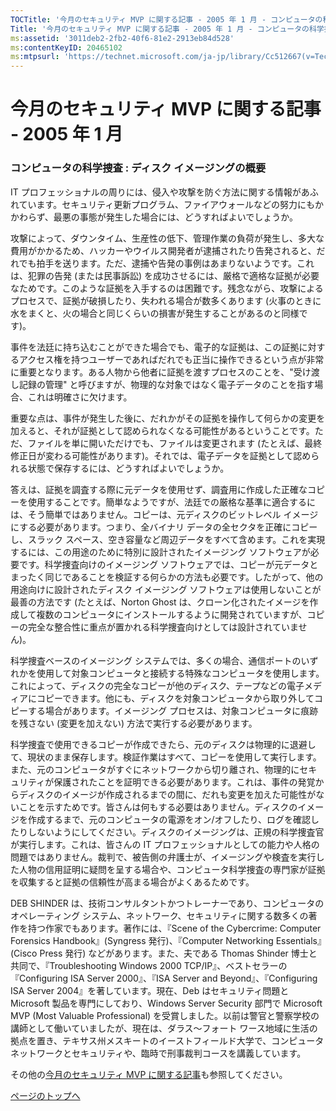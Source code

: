 ```yaml
---
TOCTitle: '今月のセキュリティ MVP に関する記事 ‐ 2005 年 1 月 ‐ コンピュータの科学捜査 : ディスク イメージングの概要'
Title: '今月のセキュリティ MVP に関する記事 ‐ 2005 年 1 月 ‐ コンピュータの科学捜査 : ディスク イメージングの概要'
ms:assetid: '3011deb2-2fb2-40f6-81e2-2913eb84d528'
ms:contentKeyID: 20465102
ms:mtpsurl: 'https://technet.microsoft.com/ja-jp/library/Cc512667(v=TechNet.10)'
---
```


今月のセキュリティ MVP に関する記事 ‐ 2005 年 1 月
==================================================

### コンピュータの科学捜査 : ディスク イメージングの概要

IT プロフェッショナルの周りには、侵入や攻撃を防ぐ方法に関する情報があふれています。セキュリティ更新プログラム、ファイアウォールなどの努力にもかかわらず、最悪の事態が発生した場合には、どうすればよいでしょうか。

攻撃によって、ダウンタイム、生産性の低下、管理作業の負荷が発生し、多大な費用がかかるため、ハッカーやウイルス開発者が逮捕されたり告発されると、だれでも拍手を送ります。ただ、逮捕や告発の事例はあまりないようです。これは、犯罪の告発 (または民事訴訟) を成功させるには、厳格で適格な証拠が必要なためです。このような証拠を入手するのは困難です。残念ながら、攻撃によるプロセスで、証拠が破損したり、失われる場合が数多くあります (火事のときに水をまくと、火の場合と同じくらいの損害が発生することがあるのと同様です)。

事件を法廷に持ち込むことができた場合でも、電子的な証拠は、この証拠に対するアクセス権を持つユーザーであればだれでも正当に操作できるという点が非常に重要となります。ある人物から他者に証拠を渡すプロセスのことを、"受け渡し記録の管理" と呼びますが、物理的な対象ではなく電子データのことを指す場合、これは明確さに欠けます。

重要な点は、事件が発生した後に、だれかがその証拠を操作して何らかの変更を加えると、それが証拠として認められなくなる可能性があるということです。ただ、ファイルを単に開いただけでも、ファイルは変更されます (たとえば、最終修正日が変わる可能性があります)。それでは、電子データを証拠として認められる状態で保存するには、どうすればよいでしょうか。

答えは、証拠を調査する際に元データを使用せず、調査用に作成した正確なコピーを使用することです。簡単なようですが、法廷での厳格な基準に適合するには、そう簡単ではありません。コピーは、元ディスクのビットレベル イメージにする必要があります。つまり、全バイナリ データの全セクタを正確にコピーし、スラック スペース、空き容量など周辺データをすべて含めます。これを実現するには、この用途のために特別に設計されたイメージング ソフトウェアが必要です。科学捜査向けのイメージング ソフトウェアでは、コピーが元データとまったく同じであることを検証する何らかの方法も必要です。したがって、他の用途向けに設計されたディスク イメージング ソフトウェアは使用しないことが最善の方法です (たとえば、Norton Ghost は、クローン化されたイメージを作成して複数のコンピュータにインストールするように開発されていますが、コピーの完全な整合性に重点が置かれる科学捜査向けとしては設計されていません)。

科学捜査ベースのイメージング システムでは、多くの場合、通信ポートのいずれかを使用して対象コンピュータと接続する特殊なコンピュータを使用します。これによって、ディスクの完全なコピーが他のディスク、テープなどの電子メディアにコピーできます。他にも、ディスクを対象コンピュータから取り外してコピーする場合があります。イメージング プロセスは、対象コンピュータに痕跡を残さない (変更を加えない) 方法で実行する必要があります。

科学捜査で使用できるコピーが作成できたら、元のディスクは物理的に退避して、現状のまま保存します。検証作業はすべて、コピーを使用して実行します。また、元のコンピュータがすぐにネットワークから切り離され、物理的にセキュリティが保護されたことを証明できる必要があります。これは、事件の発覚からディスクのイメージが作成されるまでの間に、だれも変更を加えた可能性がないことを示すためです。皆さんは何もする必要はありません。ディスクのイメージを作成するまで、元のコンピュータの電源をオン/オフしたり、ログを確認したりしないようにしてください。ディスクのイメージングは、正規の科学捜査官が実行します。これは、皆さんの IT プロフェッショナルとしての能力や人格の問題ではありません。裁判で、被告側の弁護士が、イメージングや検査を実行した人物の信用証明に疑問を呈する場合や、コンピュータ科学捜査の専門家が証拠を収集すると証拠の信頼性が高まる場合がよくあるためです。

DEB SHINDER は、技術コンサルタントかつトレーナーであり、コンピュータのオペレーティング システム、ネットワーク、セキュリティに関する数多くの著作を持つ作家でもあります。著作には、『Scene of the Cybercrime: Computer Forensics Handbook』(Syngress 発行)、『Computer Networking Essentials』(Cisco Press 発行) などがあります。また、夫である Thomas Shinder 博士と共同で、『Troubleshooting Windows 2000 TCP/IP』、ベストセラーの『Configuring ISA Server 2000』、『ISA Server and Beyond』、『Configuring ISA Server 2004』を著しています。現在、Deb はセキュリティ問題と Microsoft 製品を専門にしており、Windows Server Security 部門で Microsoft MVP (Most Valuable Professional) を受賞しました。以前は警官と警察学校の講師として働いていましたが、現在は、ダラス～フォート ワース地域に生活の拠点を置き、テキサス州メスキートのイーストフィールド大学で、コンピュータ ネットワークとセキュリティや、臨時で刑事裁判コースを講義しています。

その他の[今月のセキュリティ MVP に関する記事](http://www.microsoft.com/japan/technet/community/columns/secmvp/default.mspx)も参照してください。

[](#mainsection)[ページのトップへ](#mainsection)
